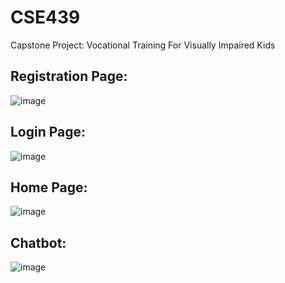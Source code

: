 # CSE439
Capstone Project: Vocational Training For Visually Impaired Kids

## Registration Page:
![image](https://github.com/user-attachments/assets/a078f047-3f92-4fba-989c-a62610f41441)

## Login Page:
![image](https://github.com/user-attachments/assets/b17d84df-a44f-4622-8ce5-2d203a7a75ae)

## Home Page:
![image](https://github.com/user-attachments/assets/6e113775-e7fc-46b3-a271-ac431e7f767a)

## Chatbot:
![image](https://github.com/user-attachments/assets/08afca11-b16e-4db4-8d4f-009654dea994)
